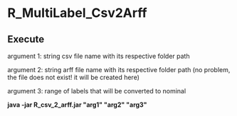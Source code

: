 # R_MultiLabel_Csv2Arff


## Execute

argument 1: string csv file name with its respective folder path

argument 2: string arff file name with its respective folder path (no problem, the file does not exist! it will be created here)

argument 3: range of labels that will be converted to nominal

**java -jar R_csv_2_arff.jar "arg1" "arg2" "arg3"**
